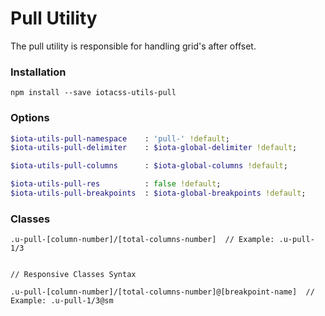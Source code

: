 # Pull Utility #

The pull utility is responsible for handling grid's after offset.


### Installation ###

```
npm install --save iotacss-utils-pull
```


### Options ###

```sass
$iota-utils-pull-namespace    : 'pull-' !default;
$iota-utils-pull-delimiter    : $iota-global-delimiter !default;

$iota-utils-pull-columns      : $iota-global-columns !default;

$iota-utils-pull-res          : false !default;
$iota-utils-pull-breakpoints  : $iota-global-breakpoints !default;
```


### Classes ###

```
.u-pull-[column-number]/[total-columns-number]  // Example: .u-pull-1/3


// Responsive Classes Syntax

.u-pull-[column-number]/[total-columns-number]@[breakpoint-name]  // Example: .u-pull-1/3@sm
```
